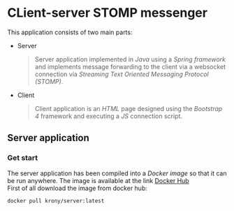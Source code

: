 # CLient-server STOMP messenger
This application consists of two main parts:
* Server
  >Server application implemented in *Java* using a *Spring framework* and implements message forwarding to the client via a websocket connection via *Streaming Text Oriented Messaging Protocol (STOMP)*.
* Client
  >Client application is an *HTML* page designed using the *Bootstrap 4* framework and executing a *JS* connection script.
## Server application
### Get start
The server application has been compiled into a *Docker image* so that it can be run anywhere. The image is available at the link [Docker Hub](https://hub.docker.com/repository/docker/krony/server/general "Server Image")  
First of all download the image from docker hub:
```console
docker pull krony/server:latest
```
